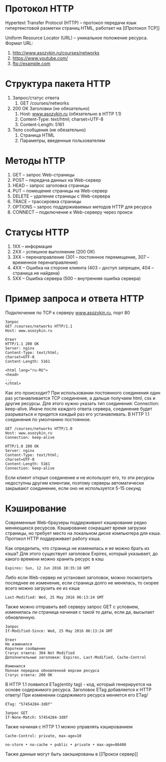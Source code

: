 # Протокол HTTP
Hypertext Transfer Protocol (HTTP) – протокол передачи язык гипертекстовой разметки страниц HTML, работает на [[Протокол TCP]]

Uniform Resource Locator (URL) – уникальное положение ресурса. Формат URL: 
1. http://www.asozykin.ru/courses/networks
2. https://www.youtube.com/
3. ftp://example.com

# Структура пакета HTTP
1. Запрос/статус ответа
	1. GET /courses/networks
2. 200 ОК Заголовки (не обязательно)
	1. Host: www.asozykin.ru (обязательно в HTTP 1.1)
	2. Content-Type: text/html; charset=UTF-8
	3. Content-Length: 5161 
3. Тело сообщения (не обязательно) 
	1. Страница HTML 
	2. Параметры, введенные пользователем

# Методы hTTP
1. GET – запрос Web-страницы 
2. POST – передача данных на Web-сервер 
3. HEAD – запрос заголовка страницы 
4. PUT – помещение страницы на Web-сервер 
5. DELETE – удаление страницы с Web-сервера 
6. TRACE – трассировка страницы 
7. OPTIONS – запрос поддерживаемых методов HTTP для ресурса 
8. CONNECT – подключение к Web-серверу через прокси

# Статусы HTTP
1. 1XX – информация 
2. 2XX – успешное выполнение (200 ОК) 
3. 3ХХ – перенаправление (301 – постоянное перемещение, 307 – временное перенаправление) 
4. 4ХХ – Ошибка на стороне клиента (403 – доступ запрещен, 404 – страница не найдена) 
5. 5ХХ – Ошибка сервера (500 – внутренняя ошибка сервера)

# Пример запроса и ответа HTTP
Подключение по TCP к серверу www.asozykin.ru, порт 80 

```
Запрос
GET /courses/networks HTTP/1.1 
Host: www.asozykin.ru

Ответ
HTTP/1.1 200 OK 
Server: nginx 
Content-Type: text/html; 
charset=UTF-8 
Content-Length: 5161

<html lang="ru-RU">
<head>
...
</html>
```

Как это происходит? При использовании постоянного соединения один раз устанавливается TCP соединение, а дальше получаем html, css и другие ресурсы. Для этого нужно указать тип соединения: Connection: keep-alive. Иначе после каждого ответа сервера, соединение будет разрываться и придется каждый раз его устанавливать. В HTTP 1.1 соединения по умолчанию постоянное.

```
GET /courses/networks HTTP/1.0 
Host: www.asozykin.ru 
Connection: keep-alive

HTTP/1.0 200 OK 
Server: nginx 
Content-Type: text/html; 
charset=UTF-8 
Content-Length: 5161 
Connection: keep-alive
```

Если клиент открыл соединение и не использует его, то эти ресурсы недоступны другим клиентам, поэтому серверы автоматически закрывают соединение, если оно не используется 5-15 секунд

# Кэширование
Современные Web-браузеры поддерживают кэширование редко меняющихся ресурсов. Кэширование сокращает время загрузки страницы, но требует место на локальном диске компьютера для кэша. Протокол HTTP поддерживает работу кэша.

Как определить, что страница не изменилась и ее можно брать из кэша? Для этого существует заголовок Expires, который указывает, до какого времени можно хранить ресурс в кэш
```
Expires: Sun, 12 Jun 2016 10:35:18 GMT
```

Либо если Web-сервер не установил заголовок, можно посмотреть последнее ее изменение, если страница долго не менялась, то скорее всего можно загрузить ее из кэша
```
Last-Modified: Wed, 25 May 2016 06:13:24 GMT
```

Также можно отправить веб серверу запрос GET с условием, изменилась ли страница начиная с такой то даты, если да, высылает обновленную.
```
Запрос
If-Modified-Since: Wed, 25 May 2016 06:13:24 GMT

Ответ
Не изменился
Короткое сообщение
Статус ответа: 304 Not Modified
Дополнительные заголовки: Expires, Last-Modified, Cache-Control

Изменился
Полная передача обновленной версии ресурса
Статус ответа: 200 ОК
```

В HTTP 1.1 появился ETag(entity tag) - код, который генерируется на основе содержимого ресурса. Заголовок ETag добавляется к HTTP ответу/ При изменении содержимого ресурса меняется его ETag/
```
ETag: "57454284-3d8f"

Запрос GET
If-None-Match: 57454284-3d8f
```

Также начиная с HTTP 1.1 можно управлять кэшированием
```
Cache-Control: private, max-age=10

no-store • no-cache • public • private • max-age=86400
```

Также данные могут быть закэшированы в [[Прокси сервер]]